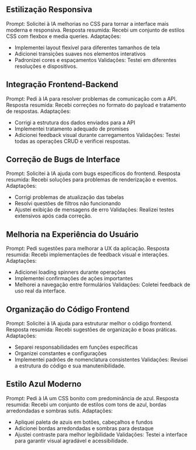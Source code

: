 
## Estilização Responsiva
Prompt: Solicitei à IA melhorias no CSS para tornar a interface mais moderna e responsiva.
Resposta resumida: Recebi um conjunto de estilos CSS com flexbox e media queries.
Adaptações: 
- Implementei layout flexível para diferentes tamanhos de tela
- Adicionei transições suaves nos elementos interativos
- Padronizei cores e espaçamentos
Validações: Testei em diferentes resoluções e dispositivos.

## Integração Frontend-Backend
Prompt: Pedi à IA para resolver problemas de comunicação com a API.
Resposta resumida: Recebi correções no formato do payload e tratamento de respostas.
Adaptações:
- Corrigi a estrutura dos dados enviados para a API
- Implementei tratamento adequado de promises
- Adicionei feedback visual durante carregamentos
Validações: Testei todas as operações CRUD e verificei respostas.

## Correção de Bugs de Interface
Prompt: Solicitei à IA ajuda com bugs específicos do frontend.
Resposta resumida: Recebi soluções para problemas de renderização e eventos.
Adaptações:
- Corrigi problemas de atualização das tabelas
- Resolvi questões de filtros não funcionando
- Ajustei exibição de mensagens de erro
Validações: Realizei testes extensivos após cada correção.

## Melhoria na Experiência do Usuário
Prompt: Pedi sugestões para melhorar a UX da aplicação.
Resposta resumida: Recebi implementações de feedback visual e interações.
Adaptações:
- Adicionei loading spinners durante operações
- Implementei confirmações de ações importantes
- Melhorei a navegação entre formulários
Validações: Coletei feedback de uso real da interface.

## Organização do Código Frontend
Prompt: Solicitei à IA ajuda para estruturar melhor o código frontend.
Resposta resumida: Recebi sugestões de organização e boas práticas.
Adaptações:
- Separei responsabilidades em funções específicas
- Organizei constantes e configurações
- Implementei padrões de nomenclatura consistentes
Validações: Revisei a estrutura do código e sua manutenibilidade.

## Estilo Azul Moderno
Prompt: Pedi à IA um CSS bonito com predominância de azul.
Resposta resumida: Recebi um conjunto de estilos com tons de azul, bordas arredondadas e sombras sutis.
Adaptações:
- Apliquei paleta de azuis em botões, cabeçalhos e fundos
- Adicionei bordas arredondadas e sombras para destaque
- Ajustei contraste para melhor legibilidade
Validações: Testei a interface para garantir visual agradável e acessibilidade.

